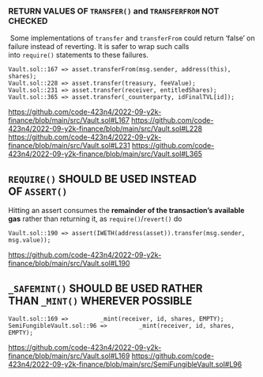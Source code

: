 ### RETURN VALUES OF `TRANSFER()` and `TRANSFERFROM` NOT CHECKED
 Some implementations of `transfer` and `transferFrom` could return ‘false’ on failure instead of reverting. It is safer to wrap such calls into `require()` statements to these failures.
```solidity
Vault.sol::167 => asset.transferFrom(msg.sender, address(this), shares);
Vault.sol::228 => asset.transfer(treasury, feeValue);
Vault.sol::231 => asset.transfer(receiver, entitledShares);
Vault.sol::365 => asset.transfer(_counterparty, idFinalTVL[id]);
```
https://github.com/code-423n4/2022-09-y2k-finance/blob/main/src/Vault.sol#L167
https://github.com/code-423n4/2022-09-y2k-finance/blob/main/src/Vault.sol#L228
https://github.com/code-423n4/2022-09-y2k-finance/blob/main/src/Vault.sol#L231
https://github.com/code-423n4/2022-09-y2k-finance/blob/main/src/Vault.sol#L365
&nbsp;
&nbsp;
## `REQUIRE()` SHOULD BE USED INSTEAD OF `ASSERT()`
Hitting an assert consumes the **remainder of the transaction’s available gas** rather than returning it, as `require()`/`revert()` do
```solidity
Vault.sol::190 => assert(IWETH(address(asset)).transfer(msg.sender, msg.value));
```
https://github.com/code-423n4/2022-09-y2k-finance/blob/main/src/Vault.sol#L190
&nbsp;
&nbsp;
## `_SAFEMINT()` SHOULD BE USED RATHER THAN `_MINT()` WHEREVER POSSIBLE
```solidity
Vault.sol::169 =>         _mint(receiver, id, shares, EMPTY);
SemiFungibleVault.sol::96 =>         _mint(receiver, id, shares, EMPTY);
```
https://github.com/code-423n4/2022-09-y2k-finance/blob/main/src/Vault.sol#L169
https://github.com/code-423n4/2022-09-y2k-finance/blob/main/src/SemiFungibleVault.sol#L96